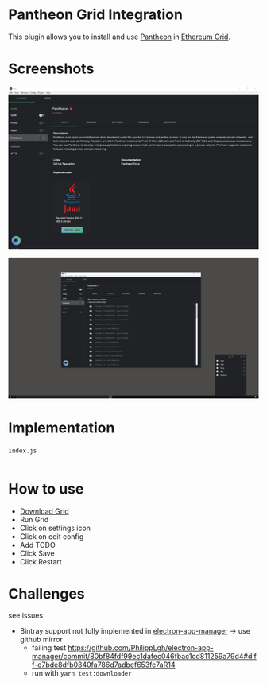 # Pantheon Grid Integration

This plugin allows you to install and use [Pantheon](https://docs.pantheon.pegasys.tech/en/latest/) in [Ethereum Grid](http://grid.ethereum.org).

# Screenshots
![about page](./assets/about_page.PNG)

![version list](./assets/pantheon_grid.png)


# Implementation
`index.js`
```

```

# How to use
- [Download Grid](https://grid.ethereum.org/)
- Run Grid
- Click on settings icon
- Click on edit config
- Add TODO
- Click Save
- Click Restart

# Challenges
see issues
- Bintray support not fully implemented in [electron-app-manager](https://github.com/PhilippLgh/electron-app-manager) -> use github mirror
  - failing test https://github.com/PhilippLgh/electron-app-manager/commit/80bf84fdf99ec1dafec046fbac1cd811259a79d4#diff-e7bde8dfb0840fa786d7adbef653fc7aR14
  - run with `yarn test:downloader`

